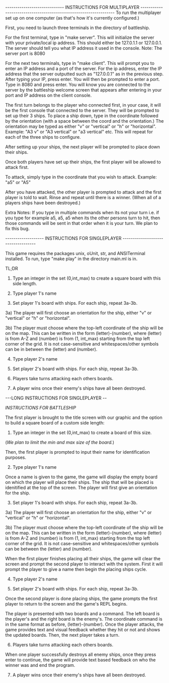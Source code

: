 ----------------------------- INSTRUCTIONS FOR MULTIPLAYER -----------------------------------------------------------------
To run the multiplayer set up on one computer (as that's how it's currently configured.)

First, you need to launch three terminals in the directory of battleship.

For the first terminal, type in "make server". This will initialize the server with your private/local ip address. This should either be 127.0.1.1 or 127.0.0.1. The server should tell you what IP address it used in the console. Note: The server port is 8080

For the next two terminals, type in "make client". This will prompt you to enter an IP address and a port of the server. For the ip address, enter the IP address that the server outputted such as "127.0.0.1" as in the previous step. After typing your IP, press enter. You will then be prompted to enter a port. Type in 8080 and press enter. You will know you are connected to the server by the battleship welcome screen that appears after entering in your port and IP address on the client console.

The first turn belongs to the player who connected first, in your case, it will be the first console that connected to the server.
They will be prompted to set up their 3 ships. To place a ship down, type in the coordinate followed by the orientation (with a space between the coord and the orientation.) The orientation may be typed as either "v" or "vertical" or "h" or "horizontal". 
Example: "A3 v" or "A3 vertical" or "a3 vertical" etc. This will repeat for each of the three ships to configure.

After setting up your ships, the next player will be prompted to place down their ships.

Once both players have set up their ships, the first player will be allowed to attack first. 

To attack, simply type in the coordinate that you wish to attack.
 Example: "a5" or "A5" 

After you have attacked, the other player is prompted to attack and the first player is told to wait.
Rinse and repeat until there is a winner. (When all of a players ships have been destroyed.)


Extra Notes: 
If you type in multiple commands when its not your turn i.e. if you type for example a5, a5, a5 when its the other persons turn to hit,
then those commands will be sent in that order when it is your turn. We plan to fix this bug.



------------------- INSTRUCTIONS FOR SINGLEPLAYER -----------------------------------

This game requires the packages unix, oUnit, str, and ANSITerminal installed.
To run, type "make play" in the directory main.ml is in.

TL;DR

1) Type an integer in the set (0,int_max) to create a square board with this side length.

2) Type player 1's name

3) Set player 1's board with ships. For each ship, repeat 3a-3b.

3a) The player will first choose an orientation for the ship, either "v" or "vertical" or "h" or "horizontal".

3b) The player must choose where the top-left coordinate of the ship will be on the map. This can be written in the form (letter)-(number), where (letter) is from A-Z and (number) is from (1, int_max) starting from the top left corner of the grid. It is not case-sensitive and whitespaces/other symbols can be in between the (letter) and (number).

4) Type player 2's name

5) Set player 2's board with ships. For each ship, repeat 3a-3b.

6) Players take turns attacking each others boards.

7) A player wins once their enemy's ships have all been destroyed.

---LONG INSTRUCTIONS FOR SINGLEPLAYER --

*INSTRUCTIONS FOR BATTLESHIP*

The first player is brought to the title screen with our graphic and the option to build a square board of a custom side length:

1) Type an integer in the set (0,int_max) to create a board of this size.

(*We plan to limit the min and max size of the board.*)

Then, the first player is prompted to input their name for identification purposes.

2) Type player 1's name

Once a name is given to the game, the game will display the empty board on which the player will place their ships. The ship that will be placed is idenitified at the top of the screen. The player will first give an orientation for the ship.

3) Set player 1's board with ships. For each ship, repeat 3a-3b.

3a) The player will first choose an orientation for the ship, either "v" or "vertical" or "h" or "horizontal".

3b) The player must choose where the top-left coordinate of the ship will be on the map. This can be written in the form (letter)-(number), where (letter) is from A-Z and (number) is from (1, int_max) starting from the top left corner of the grid. It is not case-sensitive and whitespaces/other symbols can be between the (letter) and (number).

When the first player finishes placing all their ships, the game will clear the screen and prompt the second player to interact with the system. First it will prompt the player to give a name then begin the placing ships cycle.

4) Type player 2's name

5) Set player 2's board with ships. For each ship, repeat 3a-3b.

Once the second player is done placing ships, the game prompts the first player to return to the screen and the game's REPL begins.


The player is presented with two boards and a command. The left board is the player's and the right board is the enemy's. The coordinate command is in the same format as before, (letter)-(number). Once the player attacks, the game provides text and visual feedback whether they hit or not and shows the updated boards. Then, the next player takes a turn.

6) Players take turns attacking each others boards.

When one player successfully destroys all enemy ships, once they press enter to continue, the game will provide text based feedback on who the winner was and end the program. 

7) A player wins once their enemy's ships have all been destroyed.


